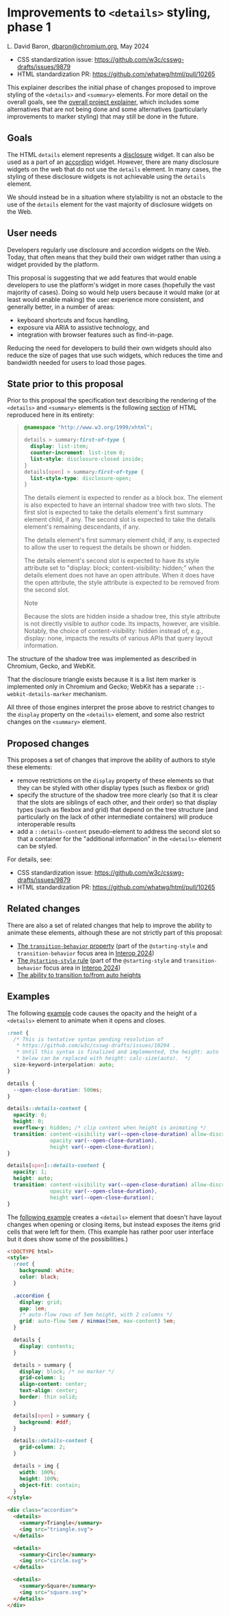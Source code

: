 # Improvements to `<details>` styling, phase 1

L. David Baron, <dbaron@chromium.org>, May 2024

* CSS standardization issue: https://github.com/w3c/csswg-drafts/issues/9879
* HTML standardization PR: https://github.com/whatwg/html/pull/10265

This explainer describes the initial phase of changes proposed
to improve styling of the `<details>` and `<summary>` elements.
For more detail on the overall goals, see
the [overall project explainer](README.md),
which includes some alternatives that are not being done
and some alternatives (particularly improvements to marker styling)
that may still be done in the future.

## Goals

The HTML `details` element represents a
[disclosure](https://open-ui.org/components/disclosure.research) widget.
It can also be used as a part of an
[accordion](https://open-ui.org/components/accordion.research) widget.
However, there are many disclosure widgets on the web
that do not use the `details` element.
In many cases, the styling of these disclosure widgets
is not achievable using the `details` element.

We should instead be in a situation where stylability
is not an obstacle to the use of the `details` element
for the vast majority of disclosure widgets on the Web.

## User needs

Developers regularly use disclosure and accordion widgets on the Web.
Today, that often means that they build their own widget
rather than using a widget provided by the platform.

This proposal is suggesting that we add features that would enable
developers to use the platform's widget in more cases
(hopefully the vast majority of cases).
Doing so would help users because
it would make (or at least would enable making)
the user experience
more consistent, and generally better, in a number of areas:
* keyboard shortcuts and focus handling,
* exposure via ARIA to assistive technology, and
* integration with browser features such as find-in-page.

Reducing the need for developers to build their own widgets
should also reduce the size of pages that use such widgets,
which reduces the time and bandwidth needed
for users to load those pages.

## State prior to this proposal

Prior to this proposal
the specification text describing the rendering of the `<details>`
and `<summary>` elements is
the following [section](https://html.spec.whatwg.org/multipage/rendering.html#the-details-and-summary-elements) of HTML
reproduced here in its entirety:

> ```css
> @namespace "http://www.w3.org/1999/xhtml";
> 
> details > summary:first-of-type {
>   display: list-item;
>   counter-increment: list-item 0;
>   list-style: disclosure-closed inside;
> }
> details[open] > summary:first-of-type {
>   list-style-type: disclosure-open;
> }
> ```
> 
> The details element is expected to render as a block box. The element is also expected to have an internal shadow tree with two slots. The first slot is expected to take the details element's first summary element child, if any. The second slot is expected to take the details element's remaining descendants, if any.
> 
> The details element's first summary element child, if any, is expected to allow the user to request the details be shown or hidden.
> 
> The details element's second slot is expected to have its style attribute set to "display: block; content-visibility: hidden;" when the details element does not have an open attribute. When it does have the open attribute, the style attribute is expected to be removed from the second slot.
> 
> > [!NOTE]
> > Because the slots are hidden inside a shadow tree, this style attribute is not directly visible to author code. Its impacts, however, are visible. Notably, the choice of content-visibility: hidden instead of, e.g., display: none, impacts the results of various APIs that query layout information.

The structure of the shadow tree was implemented as described in Chromium, Gecko, and WebKit.

That the disclosure triangle exists because it is a list item marker is implemented only in Chromium and Gecko;
WebKit has a separate `::-webkit-details-marker` mechanism.

All three of those engines
interpret the prose above to restrict changes to the `display` property on the `<details>` element,
and some also restrict changes on the `<summary>` element.

## Proposed changes

This proposes a set of changes that improve the ability of authors to style these elements:
* remove restrictions on the `display` property of these elements so that they can be styled with other display types (such as flexbox or grid)
* specify the structure of the shadow tree more clearly (so that it is clear that the slots are siblings of each other, and their order) so that display types (such as flexbox and grid) that depend on the tree structure (and particularly on the lack of other intermediate containers) will produce interoperable results
* add a `::details-content` pseudo-element to address the second slot so that a container for the "additional information" in the `<details>` element can be styled.

For details, see:
* CSS standardization issue: https://github.com/w3c/csswg-drafts/issues/9879
* HTML standardization PR: https://github.com/whatwg/html/pull/10265

## Related changes

There are also a set of related changes that help to improve the ability to animate these elements,
although these are not strictly part of this proposal:

* [The `transition-behavior` property](https://drafts.csswg.org/css-transitions-2/#transition-behavior-property)
  (part of the `@starting-style` and `transition-behavior` focus area in [Interop 2024](https://wpt.fyi/interop-2024))
* [The `@starting-style` rule](https://drafts.csswg.org/css-transitions-2/#defining-before-change-style)
  (part of the `@starting-style` and `transition-behavior` focus area in [Interop 2024](https://wpt.fyi/interop-2024))
* [The ability to transition to/from auto heights](https://github.com/w3c/csswg-drafts/blob/main/css-values-5/calc-size-explainer.md)

## Examples

The following [example](examples/opacity-animation.html) code causes the opacity and the height
of a `<details>` element to animate when it opens and closes.

```css
:root {
  /* This is tentative syntax pending resolution of
   * https://github.com/w3c/csswg-drafts/issues/10294 .
   * Until this syntax is finalized and implemented, the height: auto
   * below can be replaced with height: calc-size(auto).  */
  size-keyword-interpolation: auto;
}

details {
  --open-close-duration: 500ms;
}

details::details-content {
  opacity: 0;
  height: 0;
  overflow-y: hidden; /* clip content when height is animating */
  transition: content-visibility var(--open-close-duration) allow-discrete step-end,
              opacity var(--open-close-duration),
              height var(--open-close-duration);
}

details[open]::details-content {
  opacity: 1;
  height: auto;
  transition: content-visibility var(--open-close-duration) allow-discrete step-start,
              opacity var(--open-close-duration),
              height var(--open-close-duration);
}
```

The [following example](examples/exposing-images.html) creates a `<details>` element that doesn't have layout changes
when opening or closing items,
but instead exposes the items grid cells that were left for them.
(This example has rather poor user interface but it does show some of the possibilities.)

```html
<!DOCTYPE html>
<style>
  :root {
    background: white;
    color: black;
  }

  .accordion {
    display: grid;
    gap: 1em;
    /* auto-flow rows of 5em height, with 2 columns */
    grid: auto-flow 5em / minmax(5em, max-content) 5em;
  }

  details {
    display: contents;
  }

  details > summary {
    display: block; /* no marker */
    grid-column: 1;
    align-content: center;
    text-align: center;
    border: thin solid;
  }

  details[open] > summary {
    background: #ddf;
  }

  details::details-content {
    grid-column: 2;
  }

  details > img {
    width: 100%;
    height: 100%;
    object-fit: contain;
  }
</style>

<div class="accordion">
  <details>
    <summary>Triangle</summary>
    <img src="triangle.svg">
  </details>

  <details>
    <summary>Circle</summary>
    <img src="circle.svg">
  </details>

  <details>
    <summary>Square</summary>
    <img src="square.svg">
  </details>
</div>
```
